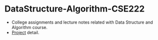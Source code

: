 # DataStructure-Algorithm-CSE222
- College assignments and lecture notes related with Data Structure and Algorithm course.
- [Project](https://github.com/Group10AirLineSystemSemesterProject) detail.
